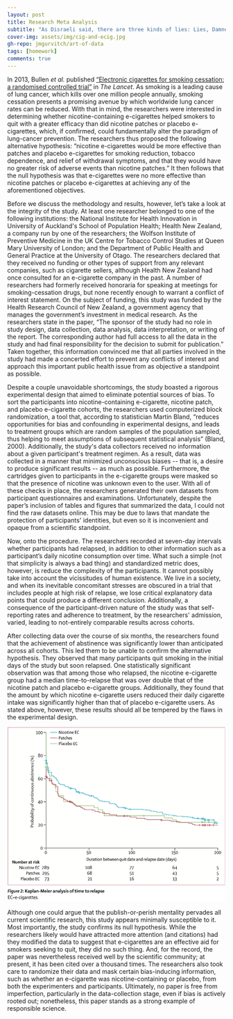 ```yaml
---
layout: post
title: Research Meta Analysis
subtitle: "As Disraeli said, there are three kinds of lies: Lies, Damned Lies, and Statistics. On that note, let's talk about smoking."
cover-img: assets/img/cig-and-ecig.jpg
gh-repo: jmgurvitch/art-of-data
tags: [homework]
comments: true
---
```



In 2013, Bullen *et al.* published [“Electronic cigarettes for smoking cessation: a randomised controlled trial”](https://www.sciencedirect.com/science/article/abs/pii/S0140673613618425?casa_token=2HOBwyLstJIAAAAA:Y4WRqBHtQj7kC-KofNjfh7gNA-G65XF5zQvoXYQEVP6IDuGYJPcQY-_oqtfq_ZAplMandr5p0kc) in *The Lancet*. As smoking is a leading cause of lung cancer, which kills over one million people annually, smoking cessation presents a promising avenue by which worldwide lung cancer rates can be reduced. With that in mind, the researchers were interested in determining whether nicotine-containing e-cigarettes helped smokers to quit with a greater efficacy than did nicotine patches or placebo e-cigarettes, which, if confirmed, could fundamentally alter the paradigm of lung-cancer prevention. The researchers thus proposed the following alternative hypothesis: “nicotine e-cigarettes would be more effective than patches and placebo e-cigarettes for smoking reduction, tobacco dependence, and relief of withdrawal symptoms, and that they would have no greater risk of adverse events than nicotine patches.” It then follows that the null hypothesis was that e-cigarettes were no more effective than nicotine patches or placebo e-cigarettes at achieving any of the aforementioned objectives. 

Before we discuss the methodology and results, however, let’s take a look at the integrity of the study. At least one researcher belonged to one of the following institutions: the National Institute for Health Innovation in University of Auckland's School of Population Health; Health New Zealand, a company run by one of the researchers; the Wolfson Institute of Preventive Medicine in the UK Centre for Tobacco Control Studies at Queen Mary University of London; and the Department of Public Health and General Practice at the University of Otago. The researchers declared that they received no funding or other types of support from any relevant companies, such as cigarette sellers, although Health New Zealand had once consulted for an e-cigarette company in the past. A number of researchers had formerly received honoraria for speaking at meetings for smoking-cessation drugs, but none recently enough to warrant a conflict of interest statement. On the subject of funding, this study was funded by the Health Research Council of New Zealand, a government agency that manages the government’s investment in medical research. As the researchers state in the paper, “The sponsor of the study had no role in study design, data collection, data analysis, data interpretation, or writing of the report. The corresponding author had full access to all the data in the study and had final responsibility for the decision to submit for publication.” Taken together, this information convinced me that all parties involved in the study had made a concerted effort to prevent any conflicts of interest and approach this important public health issue from as objective a standpoint as possible.

Despite a couple unavoidable shortcomings, the study boasted a rigorous experimental design that aimed to eliminate potential sources of bias. To sort the participants into nicotine-containing e-cigarette, nicotine patch, and placebo e-cigarette cohorts, the researchers used computerized block randomization, a tool that, according to statistician Martin Bland, “reduces opportunities for bias and confounding in experimental designs, and leads to treatment groups which are random samples of the population sampled, thus helping to meet assumptions of subsequent statistical analysis” (Bland, 2000). Additionally, the study's data collectors received no information about a given participant's treatment regimen. As a result, data was collected in a manner that minimized unconscious biases -- that is, a desire to produce significant results -- as much as possible. Furthermore, the cartridges given to participants in the e-cigarette groups were masked so that the presence of nicotine was unknown even to the user. With all of these checks in place, the researchers generated their own datasets from participant questionnaires and examinations. Unfortunately, despite the paper’s inclusion of tables and figures that summarized the data, I could not find the raw datasets online. This may be due to laws that mandate the protection of participants' identities, but even so it is inconvenient and opaque from a scientific standpoint.

Now, onto the procedure. The researchers recorded at seven-day intervals whether participants had relapsed, in addition to other information such as a participant’s daily nicotine consumption over time. What such a simple (not that simplicity is always a bad thing) and standardized metric does, however, is reduce the complexity of the participants. It cannot possibly take into account the vicissitudes of human existence. We live in a society, and when its inevitable concomitant stresses are obscured in a trial that includes people at high risk of relapse, we lose critical explanatory data points that could produce a different conclusion. Additionally, a consequence of the participant-driven nature of the study was that self-reporting rates and adherence to treatment, by the researchers' admission, varied, leading to not-entirely comparable results across cohorts.

After collecting data over the course of six months, the researchers found that the achievement of abstinence was significantly lower than anticipated across all cohorts. This led them to be unable to confirm the alternative hypothesis. They observed that many participants quit smoking in the initial days of the study but soon relapsed. One statistically significant observation was that among those who relapsed, the nicotine e-cigarette group had a median time-to-relapse that was over double that of the nicotine patch and placebo e-cigarette groups. Additionally, they found that the amount by which nicotine e-cigarette users reduced their daily cigarette intake was significantly higher than that of placebo e-cigarette users. As stated above, however, these results should all be tempered by the flaws in the experimental design.

![fig2](assets/img/bullen_fig_2.png "Title")

Although one could argue that the publish-or-perish mentality pervades all current scientific research, this study appears minimally susceptible to it. Most importantly, the study confirms its null hypothesis. While the researchers likely would have attracted more attention (and citations) had they modified the data to suggest that e-cigarettes are an effective aid for smokers seeking to quit, they did no such thing. And, for the record, the paper was nevertheless received well by the scientific community; at present, it has been cited over a thousand times. The researchers also took care to randomize their data and mask certain bias-inducing information, such as whether an e-cigarette was nicotine-containing or placebo, from both the experimenters and participants. Ultimately, no paper is free from imperfection, particularly in the data-collection stage, even if bias is actively rooted out; nonetheless, this paper stands as a strong example of responsible science.
